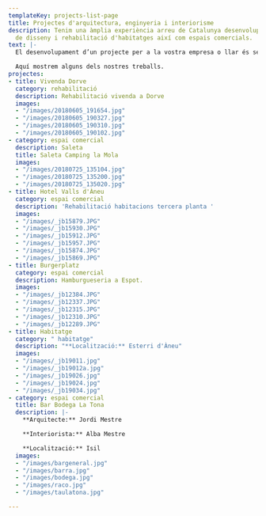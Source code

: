 ```yaml
---
templateKey: projects-list-page
title: Projectes d'arquitectura, enginyeria i interiorisme
description: Tenim una àmplia experiència arreu de Catalunya desenvolupant projectes
  de disseny i rehabilitació d'habitatges així com espais comercials.
text: |-
  El desenvolupament d’un projecte per a la vostra empresa o llar és sempre un treball complex. Nosaltres ho gestionem amb eficàcia i rapidesa.

  Aquí mostrem alguns dels nostres treballs.
projectes:
- title: Vivenda Dorve
  category: rehabilitació
  description: Rehabilitació vivenda a Dorve
  images:
  - "/images/20180605_191654.jpg"
  - "/images/20180605_190327.jpg"
  - "/images/20180605_190310.jpg"
  - "/images/20180605_190102.jpg"
- category: espai comercial
  description: Saleta
  title: Saleta Camping la Mola
  images:
  - "/images/20180725_135104.jpg"
  - "/images/20180725_135200.jpg"
  - "/images/20180725_135020.jpg"
- title: Hotel Valls d'Àneu
  category: espai comercial
  description: 'Rehabilitació habitacions tercera planta '
  images:
  - "/images/_jb15879.JPG"
  - "/images/_jb15930.JPG"
  - "/images/_jb15912.JPG"
  - "/images/_jb15957.JPG"
  - "/images/_jb15874.JPG"
  - "/images/_jb15869.JPG"
- title: Burgerplatz
  category: espai comercial
  description: Hamburgueseria a Espot.
  images:
  - "/images/_jb12384.JPG"
  - "/images/_jb12337.JPG"
  - "/images/_jb12315.JPG"
  - "/images/_jb12310.JPG"
  - "/images/_jb12289.JPG"
- title: Habitatge
  category: " habitatge"
  description: "**Localització:** Esterri d'Àneu"
  images:
  - "/images/_jb19011.jpg"
  - "/images/_jb19012a.jpg"
  - "/images/_jb19026.jpg"
  - "/images/_jb19024.jpg"
  - "/images/_jb19034.jpg"
- category: espai comercial
  title: Bar Bodega La Tona
  description: |-
    **Arquitecte:** Jordi Mestre

    **Interiorista:** Alba Mestre

    **Localització:** Isil
  images:
  - "/images/bargeneral.jpg"
  - "/images/barra.jpg"
  - "/images/bodega.jpg"
  - "/images/raco.jpg"
  - "/images/taulatona.jpg"

---
```

